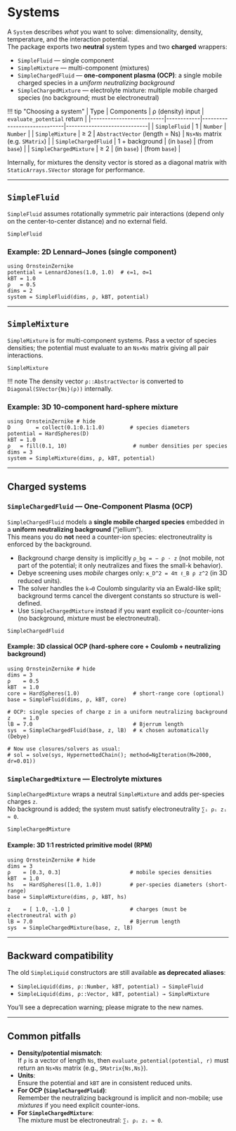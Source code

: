 # Systems

A `System` describes *what* you want to solve: dimensionality, density, temperature, and the interaction potential.  
The package exports two **neutral** system types and two **charged** wrappers:

- `SimpleFluid` — single component
- `SimpleMixture` — multi-component (mixtures)
- `SimpleChargedFluid` — **one-component plasma (OCP)**: a single mobile charged species in a *uniform neutralizing background*
- `SimpleChargedMixture` — electrolyte mixture: multiple mobile charged species (no background; must be electroneutral)

!!! tip "Choosing a system"
    | Type                     | Components | ρ (density) input           | `evaluate_potential` return |
    |--------------------------|------------|-----------------------------|-----------------------------|
    | `SimpleFluid`            | 1          | `Number`                    | `Number`                    |
    | `SimpleMixture`          | ≥ 2        | `AbstractVector` (length = Ns) | `Ns×Ns` matrix (e.g. `SMatrix`) |
    | `SimpleChargedFluid`     | 1 + background | (in `base`)             | (from `base`)               |
    | `SimpleChargedMixture`   | ≥ 2        | (in `base`)                 | (from `base`)               |

Internally, for mixtures the density vector is stored as a diagonal matrix with `StaticArrays.SVector` storage for performance.

---

## `SimpleFluid`

`SimpleFluid` assumes rotationally symmetric pair interactions (depend only on the center-to-center distance) and no external field.

```@docs
SimpleFluid
```

### Example: 2D Lennard–Jones (single component)

```@example 1
using OrnsteinZernike
potential = LennardJones(1.0, 1.0)  # ϵ=1, σ=1
kBT = 1.0
ρ   = 0.5
dims = 2
system = SimpleFluid(dims, ρ, kBT, potential)
```

---

## `SimpleMixture`

`SimpleMixture` is for multi-component systems. Pass a vector of species densities; the potential must evaluate to an `Ns×Ns` matrix giving all pair interactions.

```@docs
SimpleMixture
```

!!! note
    The density vector `ρ::AbstractVector` is converted to `Diagonal(SVector{Ns}(ρ))` internally.

### Example: 3D 10-component hard-sphere mixture

```@example 1
using OrnsteinZernike # hide
D        = collect(0.1:0.1:1.0)        # species diameters
potential = HardSpheres(D)
kBT = 1.0
ρ   = fill(0.1, 10)                     # number densities per species
dims = 3
system = SimpleMixture(dims, ρ, kBT, potential)
```

---

## Charged systems

### `SimpleChargedFluid` — One-Component Plasma (OCP)

`SimpleChargedFluid` models a **single mobile charged species** embedded in a **uniform neutralizing background** (“jellium”).  
This means you do **not** need a counter-ion species: electroneutrality is enforced by the background.

- Background charge density is implicitly `ρ_bg = − ρ · z` (not mobile, not part of the potential; it only neutralizes and fixes the small-k behavior).
- Debye screening uses *mobile* charges only: `κ_D^2 = 4π ℓ_B ρ z^2` (in 3D reduced units).
- The solver handles the `k→0` Coulomb singularity via an Ewald-like split; background terms cancel the divergent constants so structure is well-defined.
- Use `SimpleChargedMixture` instead if you want explicit co-/counter-ions (no background, mixture must be electroneutral).

```@docs
SimpleChargedFluid
```

#### Example: 3D classical OCP (hard-sphere core + Coulomb + neutralizing background)

```@example 1
using OrnsteinZernike # hide
dims = 3
ρ    = 0.5
kBT  = 1.0
core = HardSpheres(1.0)                 # short-range core (optional)
base = SimpleFluid(dims, ρ, kBT, core)

# OCP: single species of charge z in a uniform neutralizing background
z    = 1.0
lB = 7.0                                # Bjerrum length
sys  = SimpleChargedFluid(base, z, lB)  # κ chosen automatically (Debye)

# Now use closures/solvers as usual:
# sol = solve(sys, HypernettedChain(); method=NgIteration(M=2000, dr=0.01))
```

### `SimpleChargedMixture` — Electrolyte mixtures

`SimpleChargedMixture` wraps a neutral `SimpleMixture` and adds per-species charges `z`.  
No background is added; the system must satisfy electroneutrality `∑ᵢ ρᵢ zᵢ ≈ 0`.

```@docs
SimpleChargedMixture
```

#### Example: 3D 1:1 restricted primitive model (RPM)

```@example 1
using OrnsteinZernike # hide
dims = 3
ρ    = [0.3, 0.3]                      # mobile species densities
kBT  = 1.0
hs   = HardSpheres([1.0, 1.0])         # per-species diameters (short-range)
base = SimpleMixture(dims, ρ, kBT, hs)

z    = [ 1.0, -1.0 ]                   # charges (must be electroneutral with ρ)
lB = 7.0                               # Bjerrum length
sys  = SimpleChargedMixture(base, z, lB) 
```

---

## Backward compatibility

The old `SimpleLiquid` constructors are still available **as deprecated aliases**:

- `SimpleLiquid(dims, ρ::Number, kBT, potential) → SimpleFluid`
- `SimpleLiquid(dims, ρ::Vector, kBT, potential) → SimpleMixture`

You’ll see a deprecation warning; please migrate to the new names.

---

## Common pitfalls

- **Density/potential mismatch**:  
  If `ρ` is a vector of length `Ns`, then `evaluate_potential(potential, r)` must return an `Ns×Ns` matrix (e.g., `SMatrix{Ns,Ns}`).
- **Units**:  
  Ensure the potential and `kBT` are in consistent reduced units.
- **For OCP (`SimpleChargedFluid`)**:  
  Remember the neutralizing background is implicit and non-mobile; use *mixtures* if you need explicit counter-ions.
- **For `SimpleChargedMixture`**:  
  The mixture must be electroneutral: `∑ᵢ ρᵢ zᵢ ≈ 0`.

